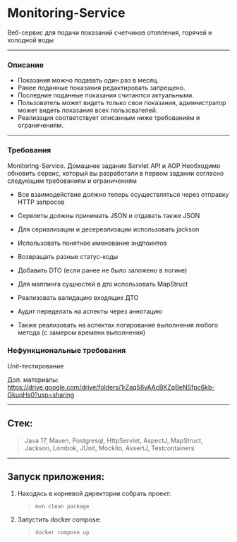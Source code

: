 # Monitoring-Service

Веб-сервис для подачи показаний счетчиков отопления, горячей и холодной воды

---

### Описание

- Показания можно подавать один раз в месяц.
- Ранее поданные показания редактировать запрещено.
- Последние поданные показания считаются актуальными.
- Пользователь может видеть только свои показания, администратор может видеть показания всех пользователей.
- Реализация соответствует описанным ниже требованиям и ограничениям.

---

### Требования

Monitoring-Service. Домашнее задание Servlet API и AOP
Необходимо обновить сервис, который вы разработали в первом задании согласно следующим требованиям и ограничениям

- Все взаимодействие должно теперь осуществляться через отправку HTTP запросов

- Сервлеты должны принимать JSON и отдавать также JSON

- Для сериализации и десереализации использовать jackson

- Использовать понятное именование эндпоинтов

- Возвращать разные статус-коды

- Добавить DTO (если ранее не было заложено в логике)

- Для маппинга сущностей в дто использовать MapStruct

- Реализовать валидацию входящих ДТО

- Аудит переделать на аспекты через аннотацию

- Также реализовать на аспектах логирование выполнения любого метода (с замером времени выполнения)

### Нефункциональные требования

Unit-тестирование

Доп. материалы: https://drive.google.com/drive/folders/1rZaq58yAAcBKZqBeNSfpc6kb-GkuqHs0?usp=sharing

---

## Стек:

> Java 17, Maven, Postgresql, HttpServlet, AspectJ, MapStruct, Jackson, Lombok, JUnit, Mockito, AssertJ, Testcontainers

---

## Запуск приложения:

1) Находясь в корневой директории собрать проект:
   > `mvn clean package`
2) Запустить docker compose:
   > `docker compose up`

